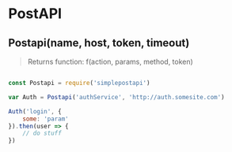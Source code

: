 # PostAPI

## Postapi(name, host, token, timeout)
> Returns function: f(action, params, method, token)

```js

const Postapi = require('simplepostapi')

var Auth = Postapi('authService', 'http://auth.somesite.com')

Auth('login', {
    some: 'param'
}).then(user => {
    // do stuff
})

```